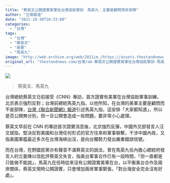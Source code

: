 ```yaml
---
title: "蔡英文公開證實美軍在台灣協助軍訓　馬英九：主要是顧問而非部隊"
author: "立場報道"
date: "2021-10-30T10:33:00"
categories:
  - "台灣"
tags:
  - "台灣"
  - "蔡英文"
  - "美軍"
  - "馬英九"
image: "http://web.archive.org/web/2021im_/https://assets.thestandnews.com/media/photos/TW-01.png"
original_url: "thestandnews.com/台灣/ab-蔡英文公開證實美軍在台灣協助軍訓-馬英九主要是顧問而非部隊"
---
```

![](http://web.archive.org/web/2021im_/https://assets.thestandnews.com/media/photos/TW-01.png)
> 蔡英文、馬英九

台灣總統蔡英文日前接受《CNN》專訪，首次證實有美軍在台灣協助軍事訓練，北京表示強烈反對；台灣前總統馬英九指，以他所知，在台灣的美軍主要是顧問而不是部隊，[台灣《聯合新聞網》報道](http://web.archive.org/web/20211117231602/https://www.mirrormedia.mg/story/20211029edi008/)引述馬英九指，這安排「大家都知道」，所以是否公開無分別，但一旦公開會造成一些問題，要非常小心處理。

蔡英文早前在 CNN 的專訪首次證實消息後，北京強烈反彈，中國外交部發言人汪文斌指，堅決反對美國和台灣任何形式的官方往來和軍事聯繫，干涉中國內政，又指美國軍艦最近多次在台灣海峽出沒，是向台獨勢力發出嚴重錯誤信號。

而在台灣，在野國民黨亦有聲音不滿蔡英文的說法，曾在馬英九任內擔心總統府發言人的立委陳以信批評蔡英文失言，指美台軍事合作已有一段時間，「但一直都是只能做不能說」，馬英九在任時從來沒有公開證實美軍在台，以平衡美台合作及兩岸關係，蔡英文現時公開證實，只會增加兩岸軍事緊張，「對台海安全完全沒有好處」。